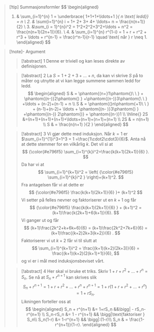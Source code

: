 > [!tip] Summasjonsformler
> $$
> \begin{aligned} 
>   1. & \sum_{i=1}^{n} 1 = \underbrace{ 1+1+1+\ldots+1 }_{ n \text{ ledd}} = n  \\ 2. & \sum_{i=1}^{n} i = 1+ 2+ 3+ 4+ \ldots+ n = \frac{n(n+1)}{2} \\ 3. &\sum_{i = 1}^{n}i^2 = 1^2+2^2+3^2+\ldots + n^2 = \frac{n(n+1)(2n+1)}{6}.    \\    4. & \sum_{i=1}^{n} r^{1-i} = 1 + r + r^2 + r^3 + \ldots + r^{n-1} = \frac{r^n-1}{r-1} \quad \text{ når } r \neq 1. \end{aligned} 
>  $$




> [!note]- Argument 
> 
> > [!abstract]  1
> > Denne er triviell og kan leses direkte av definisjonen.
> 
> > [!abstract]  2
> > La $S = 1+2+3+\ldots + n$, da kan vi skrive $S$ på to måter og utnytte at vi kan legge summene sammen ledd for ledd.
> > $$
> > \begin{aligned} 
> >   S & = \phantom{(n+}1\phantom{)\ \ } + \phantom{(n-)}2\phantom{) }  +\phantom{(n-)}3\phantom{\ \ }  +\ldots + (n-2)+(n-1) + n \\
> >     S & = \phantom{(}n\phantom{+1)\ \ } + (n-1)+(n-2)+ \ldots + \phantom{(n- )}3\phantom{) } +\phantom{(n-)} 2\phantom{)} + \phantom{(n-)}1 \\
> >       \hline{} 2S &=(n+1)+(n+1)+(n+1)+\ldots+(n+1)+(n+1)+(n+1) \\
> >         2S & = n(n+1) \\
> >  S & = \frac{n(n+1) }{2 } 
> >  \end{aligned} 
> > $$
> 
> > [!abstract] 3
> > Vi gjør dette med induksjon. Når $k=1$ er $\sum_{i=1}^{1}i^3=1^3 = 1 =\frac{1\cdot2\cdot3}{6}$. Anta nå at dette stemmer for en vilkårlig $k$. Det vil si at
> > $$
> > {\color{#e796f5} \sum_{i=1}^{k}i^2=\frac{k(k+1)(2k+1)}{6} }.
> > $$
> > Da har vi at
> > $$
> > \sum_{i=1}^{k+1}i^2 = \left( {\color{#e796f5} \sum_{i=1}^{k}i^2 } \right)+(k+1)^2.
> > $$
> > Fra antagelsen får vi at dette er 
> > $$
> > {\color{#e796f5} \frac{k(k+1)(2k+1)}{6} }+ (k+1)^2 
> > $$
> > Vi setter på felles nevner og faktoriserer ut en $k+1$ og får
> > $$
> > {\color{#e796f5} \frac{k(k+1)(2k+1)}{6} } + (k+1)^2 = (k+1)\frac{k(2k+1)+6(k+1)}{6}. 
> > $$
> > Vi ganger ut og får
> > $$
> >  (k+1)\frac{2k^2+k+6k+6}{6} = (k+1)\frac{2k^2+7k+6}{6} =  (k+1)\frac{(k+2)2k+3(k+2)}{6} . 
> > $$
> > Faktoriserer vi ut $k+2$ får vi til slutt at
> > $$
> > \sum_{i=1}^{k+1}i^2 = \frac{(k+1)(k+2)(2k+3)}{6} = \frac{(k+1)(k+2)(2(k+1)+1)}{6},
> > $$
> > og vi er i mål med induksjonsbeviset vårt.
> 
> > [!abstract] 4
> > Her skal vi bruke et triks. Skriv $1+r+r^2+\ldots+r^n = S_n$. Se nå at $S_n+r^{n+1}$ kan skrives slik
> > $$
> > S_n+r^{n+1} = 1+r+r^2+\ldots+r^n+r^{n+1} = 1+r(1+r+r^2+\ldots+r^n) = 1+rS_n.
> > $$
> > Likningen forteller oss at
> > $$
> > \begin{aligned} 
> > S_n + r^{n+1} &= 1+rS_n &&\bigg| - rS_n-r^{n+1} \\ 
> > S_n-rS_n &= 1 - r^{n+1} && \bigg|\text{faktoriser } S_n\\
> > S_n(1-r) &= 1-r^{n+1} && \bigg|:(1-r)\\
> > S_n & = \frac{1-r^{n+1}}{1-r}.
> > \end{aligned} 
> > $$
> > 
